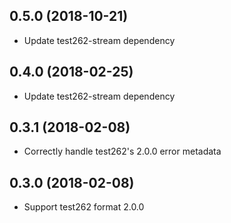 ## 0.5.0 (2018-10-21)

* Update test262-stream dependency

## 0.4.0 (2018-02-25)

* Update test262-stream dependency

## 0.3.1 (2018-02-08)

* Correctly handle test262's 2.0.0 error metadata

## 0.3.0 (2018-02-08)

* Support test262 format 2.0.0
